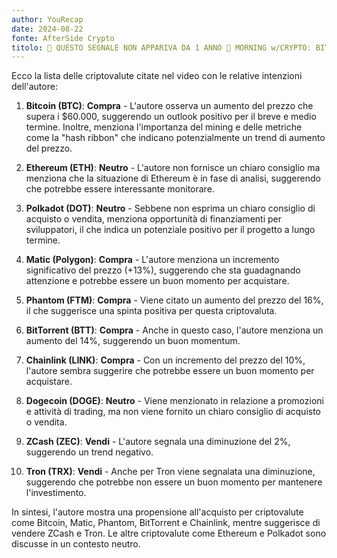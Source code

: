 ```yaml
---
author: YouRecap
date: 2024-08-22
fonte: AfterSide Crypto
titolo: 🚨 QUESTO SEGNALE NON APPARIVA DA 1 ANNO 🚨 MORNING w/CRYPTO: BITCOIN / ALTCOINS [time sensitive]
---
```


Ecco la lista delle criptovalute citate nel video con le relative intenzioni dell'autore:

1. **Bitcoin (BTC)**: **Compra** - L'autore osserva un aumento del prezzo che supera i $60.000, suggerendo un outlook positivo per il breve e medio termine. Inoltre, menziona l'importanza del mining e delle metriche come la "hash ribbon" che indicano potenzialmente un trend di aumento del prezzo.

2. **Ethereum (ETH)**: **Neutro** - L'autore non fornisce un chiaro consiglio ma menziona che la situazione di Ethereum è in fase di analisi, suggerendo che potrebbe essere interessante monitorare.

3. **Polkadot (DOT)**: **Neutro** - Sebbene non esprima un chiaro consiglio di acquisto o vendita, menziona opportunità di finanziamenti per sviluppatori, il che indica un potenziale positivo per il progetto a lungo termine.

4. **Matic (Polygon)**: **Compra** - L'autore menziona un incremento significativo del prezzo (+13%), suggerendo che sta guadagnando attenzione e potrebbe essere un buon momento per acquistare.

5. **Phantom (FTM)**: **Compra** - Viene citato un aumento del prezzo del 16%, il che suggerisce una spinta positiva per questa criptovaluta.

6. **BitTorrent (BTT)**: **Compra** - Anche in questo caso, l'autore menziona un aumento del 14%, suggerendo un buon momentum.

7. **Chainlink (LINK)**: **Compra** - Con un incremento del prezzo del 10%, l'autore sembra suggerire che potrebbe essere un buon momento per acquistare.

8. **Dogecoin (DOGE)**: **Neutro** - Viene menzionato in relazione a promozioni e attività di trading, ma non viene fornito un chiaro consiglio di acquisto o vendita.

9. **ZCash (ZEC)**: **Vendi** - L'autore segnala una diminuzione del 2%, suggerendo un trend negativo.

10. **Tron (TRX)**: **Vendi** - Anche per Tron viene segnalata una diminuzione, suggerendo che potrebbe non essere un buon momento per mantenere l'investimento.

In sintesi, l'autore mostra una propensione all'acquisto per criptovalute come Bitcoin, Matic, Phantom, BitTorrent e Chainlink, mentre suggerisce di vendere ZCash e Tron. Le altre criptovalute come Ethereum e Polkadot sono discusse in un contesto neutro.
